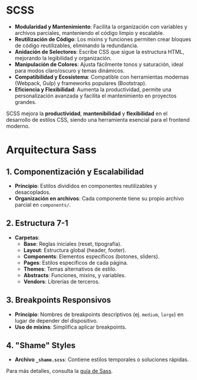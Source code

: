 # SCSS

- **Modularidad y Mantenimiento**: Facilita la organización con variables y archivos parciales, manteniendo el código limpio y escalable.
- **Reutilización de Código**: Los mixins y funciones permiten crear bloques de código reutilizables, eliminando la redundancia.
- **Anidación de Selectores**: Escribe CSS que sigue la estructura HTML, mejorando la legibilidad y organización.
- **Manipulación de Colores**: Ajusta fácilmente tonos y saturación, ideal para modos claro/oscuro y temas dinámicos.
- **Compatibilidad y Ecosistema**: Compatible con herramientas modernas (Webpack, Gulp) y frameworks populares (Bootstrap).
- **Eficiencia y Flexibilidad**: Aumenta la productividad, permite una personalización avanzada y facilita el mantenimiento en proyectos grandes.

SCSS mejora la **productividad**, **mantenibilidad** y **flexibilidad** en el desarrollo de estilos CSS, siendo una herramienta esencial para el frontend moderno.

# Arquitectura Sass

## 1. Componentización y Escalabilidad

- **Principio**: Estilos divididos en componentes reutilizables y desacoplados.
- **Organización en archivos**: Cada componente tiene su propio archivo parcial en `components/`.

## 2. Estructura 7-1

- **Carpetas**:
  - **Base**: Reglas iniciales (reset, tipografía).
  - **Layout**: Estructura global (header, footer).
  - **Components**: Elementos específicos (botones, sliders).
  - **Pages**: Estilos específicos de cada página.
  - **Themes**: Temas alternativos de estilo.
  - **Abstracts**: Funciones, mixins, y variables.
  - **Vendors**: Librerías de terceros.

## 3. Breakpoints Responsivos

- **Principio**: Nombres de breakpoints descriptivos (ej. `medium`, `large`) en lugar de depender del dispositivo.
- **Uso de mixins**: Simplifica aplicar breakpoints.

## 4. "Shame" Styles

- **Archivo `_shame.scss`**: Contiene estilos temporales o soluciones rápidas.

Para más detalles, consulta la [guía de Sass](https://sass-guidelin.es/#architecture).
